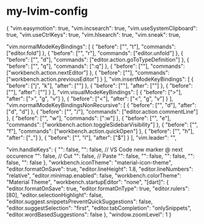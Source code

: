 # my-lvim-config

{
  "vim.easymotion": true,
  "vim.incsearch": true,
  "vim.useSystemClipboard": true,
  "vim.useCtrlKeys": true,
  "vim.hlsearch": true,
  "vim.sneak": true,

  "vim.normalModeKeyBindings": [
    {
      "before": ["<leader>", "t"],
      "commands": ["editor.fold"]
    },
    {
      "before": ["<leader>", "r"],
      "commands": ["editor.unfold"]
    },
    {
      "before": ["<leader>", "d"],
      "commands": ["editor.action.goToTypeDefinition"]
    },
    {
      "before": ["<leader>", "q"],
      "commands": [":q"]
    },
    {
      "before": ["<tab>"],
      "commands": ["workbench.action.nextEditor"]
    },
    {
      "before": ["<S-tab>"],
      "commands": ["workbench.action.previousEditor"]
    }
  ],
  "vim.insertModeKeyBindings": [
    {
      "before": ["j", "k"],
      "after": ["<Esc>"]
    },
    {
      "before": ["<C-j>"],
      "after": ["<Esc>"]
    },
    {
      "before": ["<C-k>"],
      "after": ["<Esc>"]
    }
  ],
  "vim.visualModeKeyBindings": [
    {
      "before": [">"],
      "after": [">", "g", "v"]
    },
    {
      "before": ["<"],
      "after": ["<", "g", "v"]
    }
  ],
  "vim.normalModeKeyBindingsNonRecursive": [
    {
      "before": ["<leader>", "d"],
      "after": ["d", "d"]
    },
    {
      "before": ["<leader>", "/"],
      "commands": ["editor.action.commentLine"]
    },
    {
      "before": ["<leader>", "w"],
      "commands": [":w"]
    },
    {
      "before": ["<leader>", "e"],
      "commands": ["workbench.action.toggleSidebarVisibility"]
    },
    {
      "before": ["<leader>", "f"],
      "commands": ["workbench.action.quickOpen"]
    },
    {
      "before": ["<leader>", "h"],
      "after": ["_"]
    },
    {
      "before": ["<leader>", "l"],
      "after": ["$"]
    }
  ],
  "vim.leader": "<space>",

  "vim.handleKeys": {
    "<C-a>": false,
    "<C-f>": false,
    // VS Code new marker @ next occurence
    "<C-c>": false,
    // Cut
    "<C-x>": false,
    // Paste
    "<C-v>": false,
    "<C-z>": false,
    "<C-y>": false,
    "<C-d>": false,
    "<C-r>": false
  },
  "workbench.iconTheme": "material-icon-theme",
  "editor.formatOnSave": true,
  "editor.lineHeight": 1.8,
  "editor.lineNumbers": "relative",
  "editor.minimap.enabled": false,
  "workbench.colorTheme": "Material Theme",
  "workbench.startupEditor": "none",
  "[dart]": {
    "editor.formatOnSave": true,
    "editor.formatOnType": true,
    "editor.rulers": [80],
    "editor.selectionHighlight": false,
    "editor.suggest.snippetsPreventQuickSuggestions": false,
    "editor.suggestSelection": "first",
    "editor.tabCompletion": "onlySnippets",
    "editor.wordBasedSuggestions": false
  },
  "window.zoomLevel": 1
}
